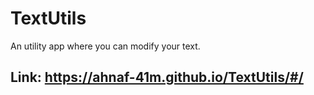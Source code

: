 # TextUtils
An utility app where you can modify your text.

## Link: https://ahnaf-41m.github.io/TextUtils/#/

